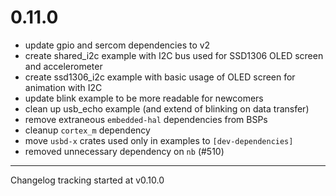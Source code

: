 # 0.11.0

- update gpio and sercom dependencies to v2
- create shared_i2c example with I2C bus used for SSD1306 OLED screen and accelerometer
- create ssd1306_i2c example with basic usage of OLED screen for animation with I2C
- update blink example to be more readable for newcomers
- clean up usb_echo example (and extend of blinking on data transfer)
- remove extraneous `embedded-hal` dependencies from BSPs
- cleanup `cortex_m` dependency
- move `usbd-x` crates used only in examples to `[dev-dependencies]`
- removed unnecessary dependency on `nb` (#510)

---

Changelog tracking started at v0.10.0

